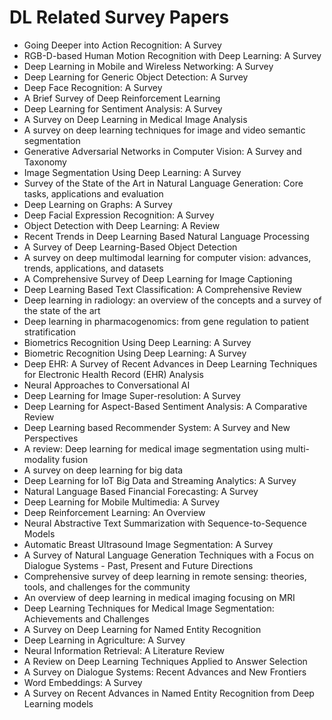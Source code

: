 # DL Related Survey Papers

<ul>

                             

 <li><a target="_blank" href="https://github.com/manjunath5496/DL-Related-Survey-Papers/blob/master/d(1).pdf" style="text-decoration:none;">Going Deeper into Action Recognition: A Survey</a></li>

 <li><a target="_blank" href="https://github.com/manjunath5496/DL-Related-Survey-Papers/blob/master/d(2).pdf" style="text-decoration:none;">RGB-D-based Human Motion Recognition with Deep Learning: A Survey</a></li>

<li><a target="_blank" href="https://github.com/manjunath5496/DL-Related-Survey-Papers/blob/master/d(3).pdf" style="text-decoration:none;">Deep Learning in Mobile and Wireless Networking: A Survey</a></li>
 <li><a target="_blank" href="https://github.com/manjunath5496/DL-Related-Survey-Papers/blob/master/d(4).pdf" style="text-decoration:none;">Deep Learning for Generic Object Detection: A Survey</a></li>                              
<li><a target="_blank" href="https://github.com/manjunath5496/DL-Related-Survey-Papers/blob/master/d(5).pdf" style="text-decoration:none;">Deep Face Recognition: A Survey</a></li>
<li><a target="_blank" href="https://github.com/manjunath5496/DL-Related-Survey-Papers/blob/master/d(6).pdf" style="text-decoration:none;">A Brief Survey of Deep Reinforcement Learning</a></li>
 <li><a target="_blank" href="https://github.com/manjunath5496/DL-Related-Survey-Papers/blob/master/d(7).pdf" style="text-decoration:none;">Deep Learning for Sentiment Analysis: A Survey</a></li>

 <li><a target="_blank" href="https://github.com/manjunath5496/DL-Related-Survey-Papers/blob/master/d(8).pdf" style="text-decoration:none;"> A Survey on Deep Learning in Medical Image Analysis </a></li>
   <li><a target="_blank" href="https://github.com/manjunath5496/DL-Related-Survey-Papers/blob/master/d(9).pdf" style="text-decoration:none;">A survey on deep learning techniques for image and video semantic segmentation</a></li>
  
   
 <li><a target="_blank" href="https://github.com/manjunath5496/DL-Related-Survey-Papers/blob/master/d(10).pdf" style="text-decoration:none;">Generative Adversarial Networks in Computer Vision: A Survey and Taxonomy </a></li>                              
<li><a target="_blank" href="https://github.com/manjunath5496/DL-Related-Survey-Papers/blob/master/d(11).pdf" style="text-decoration:none;">Image Segmentation Using Deep Learning: A Survey</a></li>
<li><a target="_blank" href="https://github.com/manjunath5496/DL-Related-Survey-Papers/blob/master/d(12).pdf" style="text-decoration:none;">Survey of the State of the Art in Natural Language Generation: Core tasks, applications and evaluation</a></li>
<li><a target="_blank" href="https://github.com/manjunath5496/DL-Related-Survey-Papers/blob/master/d(13).pdf" style="text-decoration:none;">Deep Learning on Graphs: A Survey</a></li>

<li><a target="_blank" href="https://github.com/manjunath5496/DL-Related-Survey-Papers/blob/master/d(14).pdf" style="text-decoration:none;">Deep Facial Expression Recognition: A Survey</a></li>
                              
<li><a target="_blank" href="https://github.com/manjunath5496/DL-Related-Survey-Papers/blob/master/d(15).pdf" style="text-decoration:none;">Object Detection with Deep Learning: A Review</a></li>

<li><a target="_blank" href="https://github.com/manjunath5496/DL-Related-Survey-Papers/blob/master/d(16).pdf" style="text-decoration:none;">Recent Trends in Deep Learning Based
Natural Language Processing</a></li>

  <li><a target="_blank" href="https://github.com/manjunath5496/DL-Related-Survey-Papers/blob/master/d(17).pdf" style="text-decoration:none;">A Survey of Deep Learning-Based
Object Detection</a></li>   
  
<li><a target="_blank" href="https://github.com/manjunath5496/DL-Related-Survey-Papers/blob/master/d(18).pdf" style="text-decoration:none;">A survey on deep multimodal learning for computer vision: advances, trends, applications, and datasets</a></li> 

  
<li><a target="_blank" href="https://github.com/manjunath5496/DL-Related-Survey-Papers/blob/master/d(19).pdf" style="text-decoration:none;">A Comprehensive Survey of Deep Learning for Image Captioning</a></li> 

<li><a target="_blank" href="https://github.com/manjunath5496/DL-Related-Survey-Papers/blob/master/d(20).pdf" style="text-decoration:none;">Deep Learning Based Text Classification: A Comprehensive Review</a></li>

<li><a target="_blank" href="https://github.com/manjunath5496/DL-Related-Survey-Papers/blob/master/d(21).pdf" style="text-decoration:none;">Deep learning in radiology: an overview of the concepts and a survey of the state of the art</a></li>
<li><a target="_blank" href="https://github.com/manjunath5496/DL-Related-Survey-Papers/blob/master/d(22).pdf" style="text-decoration:none;">Deep learning in pharmacogenomics: from gene regulation to patient stratification</a></li> 
 <li><a target="_blank" href="https://github.com/manjunath5496/DL-Related-Survey-Papers/blob/master/d(23).pdf" style="text-decoration:none;">Biometrics Recognition Using Deep Learning: A Survey</a></li> 
 

   <li><a target="_blank" href="https://github.com/manjunath5496/DL-Related-Survey-Papers/blob/master/d(24).pdf" style="text-decoration:none;">Biometric Recognition Using Deep Learning: A Survey</a></li>
 
   <li><a target="_blank" href="https://github.com/manjunath5496/DL-Related-Survey-Papers/blob/master/d(25).pdf" style="text-decoration:none;">Deep EHR: A Survey of Recent Advances in Deep Learning Techniques for Electronic Health Record (EHR) Analysis</a></li>                              
 <li><a target="_blank" href="https://github.com/manjunath5496/DL-Related-Survey-Papers/blob/master/d(26).pdf" style="text-decoration:none;">Neural Approaches to
Conversational AI</a></li>
 <li><a target="_blank" href="https://github.com/manjunath5496/DL-Related-Survey-Papers/blob/master/d(27).pdf" style="text-decoration:none;">Deep Learning for Image Super-resolution: A Survey</a></li>
   
 
   <li><a target="_blank" href="https://github.com/manjunath5496/DL-Related-Survey-Papers/blob/master/d(28).pdf" style="text-decoration:none;">Deep Learning for Aspect-Based Sentiment Analysis: A Comparative Review</a></li>
 
   <li><a target="_blank" href="https://github.com/manjunath5496/DL-Related-Survey-Papers/blob/master/d(29).pdf" style="text-decoration:none;">Deep Learning based Recommender System: A Survey and New Perspectives </a></li>                              

  <li><a target="_blank" href="https://github.com/manjunath5496/DL-Related-Survey-Papers/blob/master/d(30).pdf" style="text-decoration:none;">A review: Deep learning for medical image segmentation using multi-modality fusion</a></li>
 
   <li><a target="_blank" href="https://github.com/manjunath5496/DL-Related-Survey-Papers/blob/master/d(31).pdf" style="text-decoration:none;">A survey on deep learning for big data</a></li> 
    <li><a target="_blank" href="https://github.com/manjunath5496/DL-Related-Survey-Papers/blob/master/d(32).pdf" style="text-decoration:none;">Deep Learning for IoT Big Data and Streaming Analytics: A Survey</a></li> 

   <li><a target="_blank" href="https://github.com/manjunath5496/DL-Related-Survey-Papers/blob/master/d(33).pdf" style="text-decoration:none;">Natural Language Based Financial Forecasting: A Survey</a></li>                              

  <li><a target="_blank" href="https://github.com/manjunath5496/DL-Related-Survey-Papers/blob/master/d(34).pdf" style="text-decoration:none;">Deep Learning for Mobile Multimedia: A Survey</a></li> 
 
  <li><a target="_blank" href="https://github.com/manjunath5496/DL-Related-Survey-Papers/blob/master/d(35).pdf" style="text-decoration:none;">Deep Reinforcement Learning: An Overview</a></li> 

  <li><a target="_blank" href="https://github.com/manjunath5496/DL-Related-Survey-Papers/blob/master/d(36).pdf" style="text-decoration:none;">Neural Abstractive Text Summarization with Sequence-to-Sequence Models</a></li> 
 
<li><a target="_blank" href="https://github.com/manjunath5496/DL-Related-Survey-Papers/blob/master/d(37).pdf" style="text-decoration:none;">Automatic Breast Ultrasound Image Segmentation: A Survey</a></li>
 <li><a target="_blank" href="https://github.com/manjunath5496/DL-Related-Survey-Papers/blob/master/d(38).pdf" style="text-decoration:none;">A Survey of Natural Language Generation Techniques with a Focus on Dialogue Systems - Past, Present and Future Directions</a></li>
<li><a target="_blank" href="https://github.com/manjunath5496/DL-Related-Survey-Papers/blob/master/d(39).pdf" style="text-decoration:none;">Comprehensive survey of deep learning in remote sensing: theories, tools, and challenges for the community</a></li>
 <li><a target="_blank" href="https://github.com/manjunath5496/DL-Related-Survey-Papers/blob/master/d(40).pdf" style="text-decoration:none;">An overview of deep learning in medical imaging focusing on MRI</a></li>                              
<li><a target="_blank" href="https://github.com/manjunath5496/DL-Related-Survey-Papers/blob/master/d(41).pdf" style="text-decoration:none;">Deep Learning Techniques for Medical Image Segmentation: Achievements and Challenges</a></li>
<li><a target="_blank" href="https://github.com/manjunath5496/DL-Related-Survey-Papers/blob/master/d(42).pdf" style="text-decoration:none;">A Survey on Deep Learning for
Named Entity Recognition</a></li>
 
  <li><a target="_blank" href="https://github.com/manjunath5496/DL-Related-Survey-Papers/blob/master/d(43).pdf" style="text-decoration:none;">Deep Learning in Agriculture: A Survey</a></li>
 <li><a target="_blank" href="https://github.com/manjunath5496/DL-Related-Survey-Papers/blob/master/d(44).pdf" style="text-decoration:none;">Neural Information Retrieval: A Literature Review</a></li>
   <li><a target="_blank" href="https://github.com/manjunath5496/DL-Related-Survey-Papers/blob/master/d(45).pdf" style="text-decoration:none;">A Review on Deep Learning Techniques Applied to Answer Selection</a></li>  
   
<li><a target="_blank" href="https://github.com/manjunath5496/DL-Related-Survey-Papers/blob/master/d(46).pdf" style="text-decoration:none;">A Survey on Dialogue Systems:
Recent Advances and New Frontiers</a></li> 
                             
<li><a target="_blank" href="https://github.com/manjunath5496/DL-Related-Survey-Papers/blob/master/d(47).pdf" style="text-decoration:none;">Word Embeddings: A Survey</a></li>
<li><a target="_blank" href="https://github.com/manjunath5496/DL-Related-Survey-Papers/blob/master/d(48).pdf" style="text-decoration:none;">A Survey on Recent Advances in Named Entity Recognition from Deep Learning models</a></li>

</ul>
  
